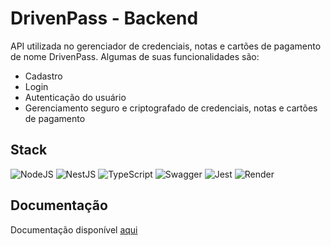 # DrivenPass - Backend

API utilizada no gerenciador de credenciais, notas e cartões de pagamento de nome DrivenPass. Algumas de suas funcionalidades são:

- Cadastro
- Login
- Autenticação do usuário
- Gerenciamento seguro e criptografado de credenciais, notas e cartões de pagamento
  
## Stack

![NodeJS](https://img.shields.io/badge/node.js-6DA55F?style=for-the-badge&logo=node.js&logoColor=white) ![NestJS](https://img.shields.io/badge/nestjs-%23E0234E.svg?style=for-the-badge&logo=nestjs&logoColor=white) ![TypeScript](https://img.shields.io/badge/typescript-%23007ACC.svg?style=for-the-badge&logo=typescript&logoColor=white) ![Swagger](https://img.shields.io/badge/-Swagger-%23Clojure?style=for-the-badge&logo=swagger&logoColor=white) ![Jest](https://img.shields.io/badge/-jest-%23C21325?style=for-the-badge&logo=jest&logoColor=white) ![Render](https://img.shields.io/badge/Render-%46E3B7.svg?style=for-the-badge&logo=render&logoColor=white)

## Documentação

Documentação disponível [aqui](https://drivenpass-amqn.onrender.com/api)
